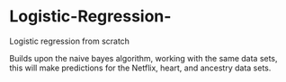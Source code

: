 # Logistic-Regression-

Logistic regression from scratch

Builds upon the naive bayes algorithm, working with the same data sets, this will make predictions for the Netflix, heart, and ancestry data sets.
